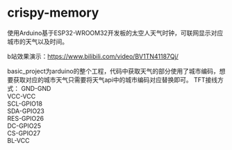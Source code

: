 # crispy-memory
  使用Arduino基于ESP32-WROOM32开发板的太空人天气时钟，可联网显示对应城市的天气以及时间。
  
  b站效果演示：https://www.bilibili.com/video/BV1TN41187Qj/

  basic_project为arduino的整个工程，代码中获取天气的部分使用了城市编码，想要获取对应的城市天气只需要将天气api中的城市编码对应替换即可。
  TFT接线方式：  GND-GND  
                VCC-VCC  
                SCL-GPIO18  
                SDA-GPIO23  
                RES-GPIO26  
                DC-GPIO25  
                CS-GPIO27  
                BL-VCC  
              
